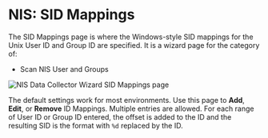 # NIS: SID Mappings

The SID Mappings page is where the Windows-style SID mappings for the Unix User ID and Group ID are specified. It is a wizard page for the category of:

- Scan NIS User and Groups

![NIS Data Collector Wizard SID Mappings page](/img/product_docs/accessanalyzer/enterpriseauditor/admin/datacollector/nis/sidmappings.png)

The default settings work for most environments. Use this page to __Add__, __Edit__, or __Remove__ ID Mappings. Multiple entries are allowed. For each range of User ID or Group ID entered, the offset is added to the ID and the resulting SID is the format with ```%d``` replaced by the ID.
